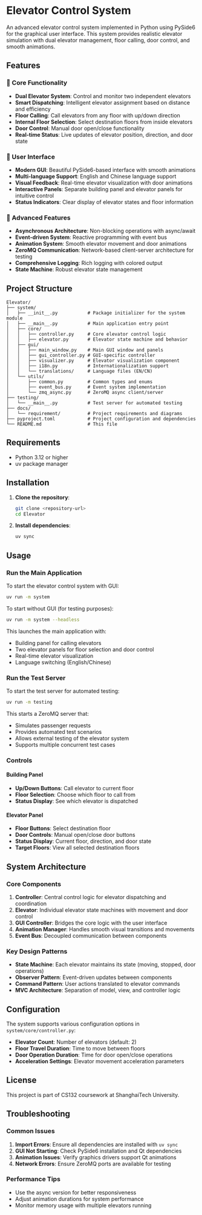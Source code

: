 # Elevator Control System

An advanced elevator control system implemented in Python using PySide6 for the graphical user interface. This system provides realistic elevator simulation with dual elevator management, floor calling, door control, and smooth animations.

## Features

### 🏢 Core Functionality

- **Dual Elevator System**: Control and monitor two independent elevators
- **Smart Dispatching**: Intelligent elevator assignment based on distance and efficiency
- **Floor Calling**: Call elevators from any floor with up/down direction
- **Internal Floor Selection**: Select destination floors from inside elevators
- **Door Control**: Manual door open/close functionality
- **Real-time Status**: Live updates of elevator position, direction, and door state

### 🎨 User Interface

- **Modern GUI**: Beautiful PySide6-based interface with smooth animations
- **Multi-language Support**: English and Chinese language support
- **Visual Feedback**: Real-time elevator visualization with door animations
- **Interactive Panels**: Separate building panel and elevator panels for intuitive control
- **Status Indicators**: Clear display of elevator states and floor information

### 🔧 Advanced Features

- **Asynchronous Architecture**: Non-blocking operations with async/await
- **Event-driven System**: Reactive programming with event bus
- **Animation System**: Smooth elevator movement and door animations
- **ZeroMQ Communication**: Network-based client-server architecture for testing
- **Comprehensive Logging**: Rich logging with colored output
- **State Machine**: Robust elevator state management

## Project Structure

```
Elevator/
├── system/
│   ├── __init__.py           # Package initializer for the system module
│   ├── __main__.py           # Main application entry point
│   ├── core/
│   │   ├── controller.py     # Core elevator control logic
│   │   ├── elevator.py       # Elevator state machine and behavior
│   ├── gui/
│   │   ├── main_window.py    # Main GUI window and panels
│   │   ├── gui_controller.py # GUI-specific controller
│   │   ├── visualizer.py     # Elevator visualization component
│   │   ├── i18n.py           # Internationalization support
│   │   └── translations/     # Language files (EN/CN)
│   └── utils/
│       ├── common.py         # Common types and enums
│       ├── event_bus.py      # Event system implementation
│       └── zmq_async.py      # ZeroMQ async client/server
├── testing/
│   └── __main__.py           # Test server for automated testing
├── docs/
│   └── requirement/          # Project requirements and diagrams
├── pyproject.toml            # Project configuration and dependencies
└── README.md                 # This file
```

## Requirements

- Python 3.12 or higher
- uv package manager

## Installation

1. **Clone the repository**:

   ```bash
   git clone <repository-url>
   cd Elevator
   ```

2. **Install dependencies**:
   ```bash
   uv sync
   ```

## Usage

### Run the Main Application

To start the elevator control system with GUI:

```bash
uv run -m system
```

To start without GUI (for testing purposes):

```bash
uv run -m system --headless
```

This launches the main application with:

- Building panel for calling elevators
- Two elevator panels for floor selection and door control
- Real-time elevator visualization
- Language switching (English/Chinese)

### Run the Test Server

To start the test server for automated testing:

```bash
uv run -m testing
```

This starts a ZeroMQ server that:

- Simulates passenger requests
- Provides automated test scenarios
- Allows external testing of the elevator system
- Supports multiple concurrent test cases

### Controls

#### Building Panel

- **Up/Down Buttons**: Call elevator to current floor
- **Floor Selection**: Choose which floor to call from
- **Status Display**: See which elevator is dispatched

#### Elevator Panel

- **Floor Buttons**: Select destination floor
- **Door Controls**: Manual open/close door buttons
- **Status Display**: Current floor, direction, and door state
- **Target Floors**: View all selected destination floors

## System Architecture

### Core Components

1. **Controller**: Central control logic for elevator dispatching and coordination
2. **Elevator**: Individual elevator state machines with movement and door control
3. **GUI Controller**: Bridges the core logic with the user interface
4. **Animation Manager**: Handles smooth visual transitions and movements
5. **Event Bus**: Decoupled communication between components

### Key Design Patterns

- **State Machine**: Each elevator maintains its state (moving, stopped, door operations)
- **Observer Pattern**: Event-driven updates between components
- **Command Pattern**: User actions translated to elevator commands
- **MVC Architecture**: Separation of model, view, and controller logic

## Configuration

The system supports various configuration options in `system/core/controller.py`:

- **Elevator Count**: Number of elevators (default: 2)
- **Floor Travel Duration**: Time to move between floors
- **Door Operation Duration**: Time for door open/close operations
- **Acceleration Settings**: Elevator movement acceleration parameters

## License

This project is part of CS132 coursework at ShanghaiTech University.

## Troubleshooting

### Common Issues

1. **Import Errors**: Ensure all dependencies are installed with `uv sync`
2. **GUI Not Starting**: Check PySide6 installation and Qt dependencies
3. **Animation Issues**: Verify graphics drivers support Qt animations
4. **Network Errors**: Ensure ZeroMQ ports are available for testing

### Performance Tips

- Use the async version for better responsiveness
- Adjust animation durations for system performance
- Monitor memory usage with multiple elevators running
